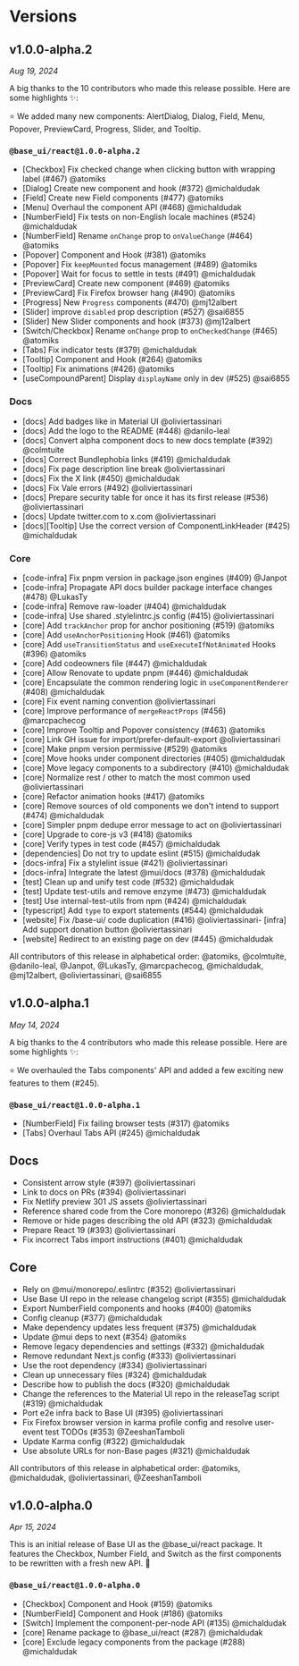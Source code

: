 # Versions

## v1.0.0-alpha.2

_Aug 19, 2024_

A big thanks to the 10 contributors who made this release possible. Here are some highlights ✨:

⭐ We added many new components: AlertDialog, Dialog, Field, Menu, Popover, PreviewCard, Progress, Slider, and Tooltip.

### `@base_ui/react@1.0.0-alpha.2`

- [Checkbox] Fix checked change when clicking button with wrapping label (#467) @atomiks
- [Dialog] Create new component and hook (#372) @michaldudak
- [Field] Create new Field components (#477) @atomiks
- [Menu] Overhaul the component API (#468) @michaldudak
- [NumberField] Fix tests on non-English locale machines (#524) @michaldudak
- [NumberField] Rename `onChange` prop to `onValueChange` (#464) @atomiks
- [Popover] Component and Hook (#381) @atomiks
- [Popover] Fix `keepMounted` focus management (#489) @atomiks
- [Popover] Wait for focus to settle in tests (#491) @michaldudak
- [PreviewCard] Create new component (#469) @atomiks
- [PreviewCard] Fix Firefox browser hang (#490) @atomiks
- [Progress] New `Progress` components (#470) @mj12albert
- [Slider] improve `disabled` prop description (#527) @sai6855
- [Slider] New Slider components and hook (#373) @mj12albert
- [Switch/Checkbox] Rename `onChange` prop to `onCheckedChange` (#465) @atomiks
- [Tabs] Fix indicator tests (#379) @michaldudak
- [Tooltip] Component and Hook (#264) @atomiks
- [Tooltip] Fix animations (#426) @atomiks
- [useCompoundParent] Display `displayName` only in dev (#525) @sai6855

### Docs

- [docs] Add badges like in Material UI @oliviertassinari
- [docs] Add the logo to the README (#448) @danilo-leal
- [docs] Convert alpha component docs to new docs template (#392) @colmtuite
- [docs] Correct Bundlephobia links (#419) @michaldudak
- [docs] Fix page description line break @oliviertassinari
- [docs] Fix the X link (#450) @michaldudak
- [docs] Fix Vale errors (#492) @oliviertassinari
- [docs] Prepare security table for once it has its first release (#536) @oliviertassinari
- [docs] Update twitter.com to x.com @oliviertassinari
- [docs][Tooltip] Use the correct version of ComponentLinkHeader (#425) @michaldudak

### Core

- [code-infra] Fix pnpm version in package.json engines (#409) @Janpot
- [code-infra] Propagate API docs builder package interface changes (#478) @LukasTy
- [code-infra] Remove raw-loader (#404) @michaldudak
- [code-infra] Use shared .stylelintrc.js config (#415) @oliviertassinari
- [core] Add `trackAnchor` prop for anchor positioning (#519) @atomiks
- [core] Add `useAnchorPositioning` Hook (#461) @atomiks
- [core] Add `useTransitionStatus` and `useExecuteIfNotAnimated` Hooks (#396) @atomiks
- [core] Add codeowners file (#447) @michaldudak
- [core] Allow Renovate to update pnpm (#446) @michaldudak
- [core] Encapsulate the common rendering logic in `useComponentRenderer` (#408) @michaldudak
- [core] Fix event naming convention @oliviertassinari
- [core] Improve performance of `mergeReactProps` (#456) @marcpachecog
- [core] Improve Tooltip and Popover consistency (#463) @atomiks
- [core] Link GH issue for import/prefer-default-export @oliviertassinari
- [core] Make pnpm version permissive (#529) @atomiks
- [core] Move hooks under component directories (#405) @michaldudak
- [core] Move legacy components to a subdirectory (#410) @michaldudak
- [core] Normalize rest / other to match the most common used @oliviertassinari
- [core] Refactor animation hooks (#417) @atomiks
- [core] Remove sources of old components we don't intend to support (#474) @michaldudak
- [core] Simpler pnpm dedupe error message to act on @oliviertassinari
- [core] Upgrade to core-js v3 (#418) @atomiks
- [core] Verify types in test code (#457) @michaldudak
- [dependencies] Do not try to update eslint (#515) @michaldudak
- [docs-infra] Fix a stylelint issue (#421) @oliviertassinari
- [docs-infra] Integrate the latest @mui/docs (#378) @michaldudak
- [test] Clean up and unify test code (#532) @michaldudak
- [test] Update test-utils and remove enzyme (#473) @michaldudak
- [test] Use internal-test-utils from npm (#424) @michaldudak
- [typescript] Add `type` to export statements (#544) @michaldudak
- [website] Fix /base-ui/ code duplication (#416) @oliviertassinari- [infra] Add support donation button @oliviertassinari
- [website] Redirect to an existing page on dev (#445) @michaldudak

All contributors of this release in alphabetical order: @atomiks, @colmtuite, @danilo-leal, @Janpot, @LukasTy, @marcpachecog, @michaldudak, @mj12albert, @oliviertassinari, @sai6855

## v1.0.0-alpha.1

<!-- generated comparing v1.0.0-alpha.0..master -->

_May 14, 2024_

A big thanks to the 4 contributors who made this release possible. Here are some highlights ✨:

⭐ We overhauled the Tabs components' API and added a few exciting new features to them (#245).

### `@base_ui/react@1.0.0-alpha.1`

- [NumberField] Fix failing browser tests (#317) @atomiks
- [Tabs] Overhaul Tabs API (#245) @michaldudak

## Docs

- Consistent arrow style (#397) @oliviertassinari
- Link to docs on PRs (#394) @oliviertassinari
- Fix Netlify preview 301 JS assets @oliviertassinari
- Reference shared code from the Core monorepo (#326) @michaldudak
- Remove or hide pages describing the old API (#323) @michaldudak
- Prepare React 19 (#393) @oliviertassinari
- Fix incorrect Tabs import instructions (#401) @michaldudak

## Core

- Rely on @mui/monorepo/.eslintrc (#352) @oliviertassinari
- Use Base UI repo in the release changelog script (#355) @michaldudak
- Export NumberField components and hooks (#400) @atomiks
- Config cleanup (#377) @michaldudak
- Make dependency updates less frequent (#375) @michaldudak
- Update @mui deps to next (#354) @atomiks
- Remove legacy dependencies and settings (#332) @michaldudak
- Remove redundant Next.js config (#333) @oliviertassinari
- Use the root dependency (#334) @oliviertassinari
- Clean up unnecessary files (#324) @michaldudak
- Describe how to publish the docs (#320) @michaldudak
- Change the references to the Material UI repo in the releaseTag script (#319) @michaldudak
- Port e2e infra back to Base UI (#395) @oliviertassinari
- Fix Firefox browser version in karma profile config and resolve user-event test TODOs (#353) @ZeeshanTamboli
- Update Karma config (#322) @michaldudak
- Use absolute URLs for non-Base pages (#321) @michaldudak

All contributors of this release in alphabetical order: @atomiks, @michaldudak, @oliviertassinari, @ZeeshanTamboli

## v1.0.0-alpha.0

_Apr 15, 2024_

This is an initial release of Base UI as the @base_ui/react package.
It features the Checkbox, Number Field, and Switch as the first components to be rewritten with a fresh new API. 🚀

### `@base_ui/react@1.0.0-alpha.0`

- [Checkbox] Component and Hook (#159) @atomiks
- [NumberField] Component and Hook (#186) @atomiks
- [Switch] Implement the component-per-node API (#135) @michaldudak
- [core] Rename package to @base_ui/react (#287) @michaldudak
- [core] Exclude legacy components from the package (#288) @michaldudak
